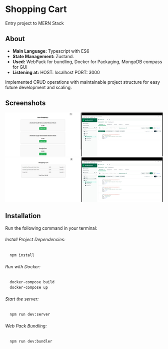 
# Shopping Cart

Entry project to MERN Stack

## About

- **Main Language:** Typescript with ES6
- **State Management:** Zustand.
- **Used:** WebPack for bundling, Docker for Packaging, MongoDB compass for GUI
- **Listening at:** HOST: localhost PORT: 3000 

Implemented CRUD operations with maintainable project structure for easy future development and scaling.


## Screenshots

![ss](asset/Screenshots/ss1.png)
![ss](asset/Screenshots/ss2.png)


## Installation

Run the following command in your terminal:
###### Install Project Dependencies:

```bash
  npm install
```
###### Run with Docker:

```bash
  docker-compose build
  docker-compose up
```
###### Start the server:
```bash
  npm run dev:server 
```
###### Web Pack Bundling:

```bash
  npm run dev:bundler
```




